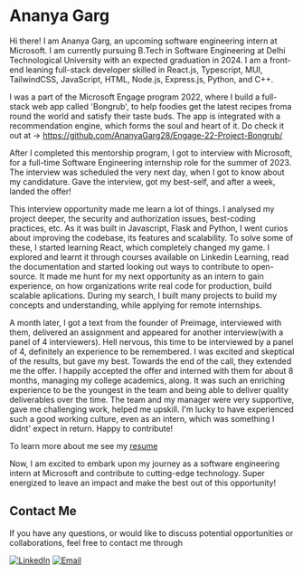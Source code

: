 # Ananya Garg

Hi there! I am Ananya Garg, an upcoming software engineering intern at Microsoft. I am currently pursuing B.Tech in Software Engineering at Delhi Technological University with an expected graduation in 2024. I am a front-end leaning full-stack developer skilled in React.js, Typescript, MUI, TailwindCSS, JavaScript, HTML, Node.js, Express.js, Python, and C++. 

I was a part of the Microsoft Engage program 2022, where I build a full-stack web app called 'Bongrub', to help foodies get the latest recipes froma round the world and satisfy their taste buds. The app is integrated with a recommendation engine, which forms the soul and heart of it. Do check it out at -> 
https://github.com/AnanyaGarg28/Engage-22-Project-Bongrub/

After I completed this mentorship program, I got to interview with Microsoft, for a full-time Software Engineering internship role for the summer of 2023. The interview was scheduled the very next day, when I got to know about my candidature. Gave the interview, got my best-self, and after a week, landed the offer!

This interview opportunity made me learn a lot of things. I analysed my project deeper, the security and authorization issues, best-coding practices, etc. As it was built in Javascript, Flask and Python, I went curios about improving the codebase, its features and scalability. To solve some of these, I started learning React, which completely changed my game. I explored and learnt it through courses available on Linkedin Learning, read the documentation and started looking out ways to contribute to open-source. It made me hunt for my next opportunity as an intern to gain experience, on how organizations write real code for production, build scalable aplications. During my search, I built many projects to build my concepts and understanding, while applying for remote internships. 

A month later, I got a text from the founder of Preimage, interviewed with them, delivered an assignment and appeared for another interview(with a panel of 4 interviewers). Hell nervous, this time to be interviewed by a panel of 4, definitely an experience to be remembered. I was excited and skeptical of the results, but gave my best. Towards the end of the call, they extended me the offer. I happily accepted the offer and interned with them for about 8 months, managing my college academics, along. It was such an enriching experience to be the youngest in the team and being able to deliver quality deliverables over the time. The team and my manager were very supportive, gave me challenging work, helped me upskill. I'm lucky to have experienced such a good working culture, even as an intern, which was something I didnt' expect in return. Happy to contribute!

To learn more about me see my [resume](https://drive.google.com/file/d/1e9zN-ga7OVxc8xZDDbc8ELIcknRmm0p0/view)

Now, I am excited to embark upon my journey as a software engineering intern at Microsoft and contribute to cutting-edge technology. Super energized to leave an impact and make the best out of this opportunity!

<!-- ![AnanyaGarg28's github stats](https://github-readme-stats.vercel.app/api?username=AnanyaGarg28&show_icons=true&theme=radical&count_private=true)
 -->
 
## Contact Me
If you have any questions, or would like to discuss potential opportunities or collaborations, feel free to contact me through

[![LinkedIn](https://img.shields.io/badge/-LinkedIn-0077B5?style=for-the-badge&logo=linkedin&logoColor=white)](https://www.linkedin.com/in/ananya28/)
[![Email](https://img.shields.io/badge/-Email-D14836?style=for-the-badge&logo=gmail&logoColor=white)](mailto:ananya2828.ag@gmail.com)

